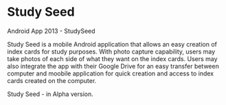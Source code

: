 Study Seed
==============

Android App 2013 - StudySeed

Study Seed is a mobile Android application that allows an easy creation of index cards for study purposes. With photo capture capability, users may take photos of each side of what they want on the index cards. Users may also integrate the app with their Google Drive for an easy transfer between computer and moobile application for quick creation and access to index cards created on the computer.

Study Seed - in Alpha version.
